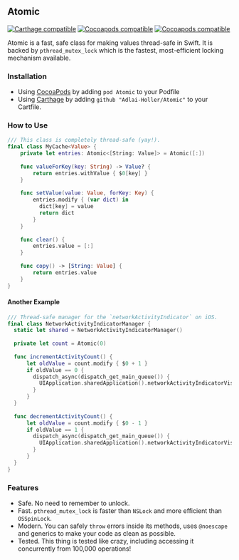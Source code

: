 ## Atomic
[![Carthage compatible](https://img.shields.io/badge/Carthage-compatible-4BC51D.svg?style=flat)](https://github.com/Carthage/Carthage)  [![Cocoapods compatible](https://img.shields.io/cocoapods/v/Atomic.svg)](https://cocoapods.org) [![Cocoapods compatible](https://img.shields.io/cocoapods/p/Atomic.svg)](https://cocoapods.org)

Atomic is a fast, safe class for making values thread-safe in Swift. It is backed by `pthread_mutex_lock` which is the fastest, most-efficient locking mechanism available.

### Installation

- Using [CocoaPods](https://cocoapods.org) by adding `pod Atomic` to your Podfile
- Using [Carthage](https://github.com/Carthage/Carthage) by adding `github "Adlai-Holler/Atomic"` to your Cartfile.

### How to Use

```swift
/// This class is completely thread-safe (yay!).
final class MyCache<Value> {
    private let entries: Atomic<[String: Value]> = Atomic([:])
    
    func valueForKey(key: String) -> Value? {
        return entries.withValue { $0[key] }
    }
    
    func setValue(value: Value, forKey: Key) {
        entries.modify { (var dict) in
          dict[key] = value
          return dict
        }
    }
    
    func clear() {
        entries.value = [:]
    }
    
    func copy() -> [String: Value] {
        return entries.value
    }
}
```

#### Another Example

```swift
/// Thread-safe manager for the `networkActivityIndicator` on iOS.
final class NetworkActivityIndicatorManager {
  static let shared = NetworkActivityIndicatorManager()
  
  private let count = Atomic(0)
  
  func incrementActivityCount() {
      let oldValue = count.modify { $0 + 1 }
      if oldValue == 0 {
        dispatch_async(dispatch_get_main_queue()) {
          UIApplication.sharedApplication().networkActivityIndicatorVisible = true
        }
      }
  }
  
  func decrementActivityCount() {
      let oldValue = count.modify { $0 - 1 }
      if oldValue == 1 {
        dispatch_async(dispatch_get_main_queue()) {
          UIApplication.sharedApplication().networkActivityIndicatorVisible = false
        }
      }
  }
}
```

### Features

- Safe. No need to remember to unlock.
- Fast. `pthread_mutex_lock` is faster than `NSLock` and more efficient than `OSSpinLock`.
- Modern. You can safely `throw` errors inside its methods, uses `@noescape` and generics to make your code as clean as possible.
- Tested. This thing is tested like crazy, including accessing it concurrently from 100,000 operations!
